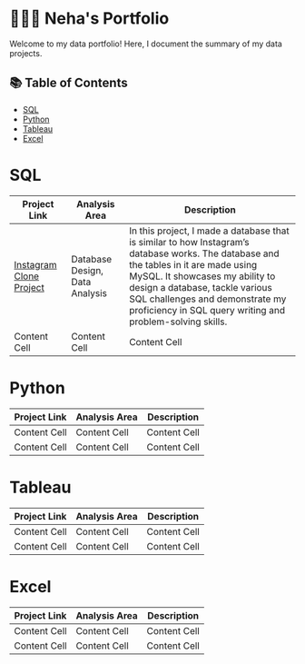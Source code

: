 # 👩🏻‍💻  Neha's Portfolio

Welcome to my data portfolio! Here, I document the summary of my data projects.

## 📚 Table of Contents

- [SQL](#sql)
- [Python](#python)
- [Tableau](#tableau)
- [Excel](#excel)

# SQL

| Project Link  | Analysis Area | Description  | 
| ------------- | ------------- | ------------ |
| [Instagram Clone Project]()  | Database Design, Data Analysis  | In this project, I made a database that is similar to how Instagram’s database works. The database and the tables in it are made using MySQL. It showcases my ability to design a database, tackle various SQL challenges and demonstrate my proficiency in SQL query writing and problem-solving skills. | MySQL | MySQL Workbench |
| Content Cell  | Content Cell  | Content Cell |

# Python

| Project Link  | Analysis Area | Description  |
| ------------- | ------------- | ------------ |
| Content Cell  | Content Cell  | Content Cell |
| Content Cell  | Content Cell  | Content Cell |

# Tableau

| Project Link  | Analysis Area | Description  |
| ------------- | ------------- | ------------ |
| Content Cell  | Content Cell  | Content Cell |
| Content Cell  | Content Cell  | Content Cell |

# Excel

| Project Link  | Analysis Area | Description  |
| ------------- | ------------- | ------------ |
| Content Cell  | Content Cell  | Content Cell |
| Content Cell  | Content Cell  | Content Cell |
